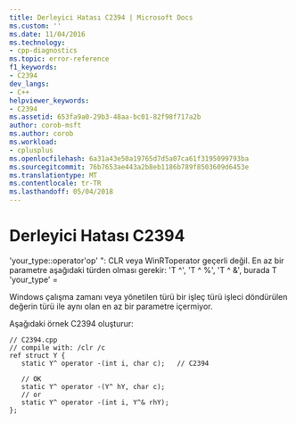 ```yaml
---
title: Derleyici Hatası C2394 | Microsoft Docs
ms.custom: ''
ms.date: 11/04/2016
ms.technology:
- cpp-diagnostics
ms.topic: error-reference
f1_keywords:
- C2394
dev_langs:
- C++
helpviewer_keywords:
- C2394
ms.assetid: 653fa9a0-29b3-48aa-bc01-82f98f717a2b
author: corob-msft
ms.author: corob
ms.workload:
- cplusplus
ms.openlocfilehash: 6a31a43e50a19765d7d5a07ca61f3195099793ba
ms.sourcegitcommit: 76b7653ae443a2b8eb1186b789f8503609d6453e
ms.translationtype: MT
ms.contentlocale: tr-TR
ms.lasthandoff: 05/04/2018
---
```

# <a name="compiler-error-c2394"></a>Derleyici Hatası C2394
'your_type::operator'op' ": CLR veya WinRToperator geçerli değil. En az bir parametre aşağıdaki türden olması gerekir: 'T ^', 'T ^ %', 'T ^ &', burada T 'your_type' =  
  
 Windows çalışma zamanı veya yönetilen türü bir işleç türü işleci döndürülen değerin türü ile aynı olan en az bir parametre içermiyor.  
  
 Aşağıdaki örnek C2394 oluşturur:  
  
```  
// C2394.cpp  
// compile with: /clr /c  
ref struct Y {  
   static Y^ operator -(int i, char c);   // C2394  
  
   // OK  
   static Y^ operator -(Y^ hY, char c);  
   // or  
   static Y^ operator -(int i, Y^& rhY);  
};  
```